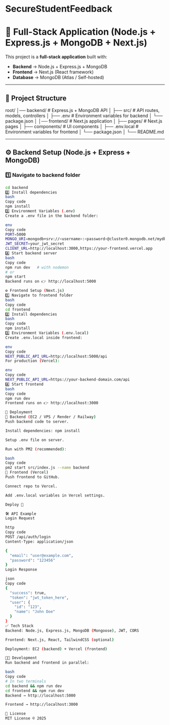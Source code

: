 # SecureStudentFeedback
# 🚀 Full-Stack Application (Node.js + Express.js + MongoDB + Next.js)

This project is a **full-stack application** built with:

- **Backend** → Node.js + Express.js + MongoDB  
- **Frontend** → Next.js (React framework)  
- **Database** → MongoDB (Atlas / Self-hosted)  

---

## 📂 Project Structure

root/
│── backend/ # Express.js + MongoDB API
│ ├── src/ # API routes, models, controllers
│ ├── .env # Environment variables for backend
│ └── package.json
│
│── frontend/ # Next.js application
│ ├── pages/ # Next.js pages
│ ├── components/ # UI components
│ ├── .env.local # Environment variables for frontend
│ └── package.json
│
└── README.md



---

## ⚙️ Backend Setup (Node.js + Express + MongoDB)

### 1️⃣ Navigate to backend folder
```bash
cd backend
2️⃣ Install dependencies
bash
Copy code
npm install
3️⃣ Environment Variables (.env)
Create a .env file in the backend folder:

env
Copy code
PORT=5000
MONGO_URI=mongodb+srv://<username>:<password>@cluster0.mongodb.net/mydb
JWT_SECRET=your_jwt_secret
CLIENT_URL=http://localhost:3000,https://your-frontend.vercel.app
4️⃣ Start backend server
bash
Copy code
npm run dev   # with nodemon
# or
npm start
Backend runs on 👉 http://localhost:5000

⚙️ Frontend Setup (Next.js)
1️⃣ Navigate to frontend folder
bash
Copy code
cd frontend
2️⃣ Install dependencies
bash
Copy code
npm install
3️⃣ Environment Variables (.env.local)
Create .env.local inside frontend:

env
Copy code
NEXT_PUBLIC_API_URL=http://localhost:5000/api
For production (Vercel):

env
Copy code
NEXT_PUBLIC_API_URL=https://your-backend-domain.com/api
4️⃣ Start frontend
bash
Copy code
npm run dev
Frontend runs on 👉 http://localhost:3000

🚀 Deployment
🔹 Backend (EC2 / VPS / Render / Railway)
Push backend code to server.

Install dependencies: npm install

Setup .env file on server.

Run with PM2 (recommended):

bash
Copy code
pm2 start src/index.js --name backend
🔹 Frontend (Vercel)
Push frontend to GitHub.

Connect repo to Vercel.

Add .env.local variables in Vercel settings.

Deploy 🚀

🛠 API Example
Login Request

http
Copy code
POST /api/auth/login
Content-Type: application/json

{
  "email": "user@example.com",
  "password": "123456"
}
Login Response

json
Copy code
{
  "success": true,
  "token": "jwt_token_here",
  "user": {
    "id": "123",
    "name": "John Doe"
  }
}
✅ Tech Stack
Backend: Node.js, Express.js, MongoDB (Mongoose), JWT, CORS

Frontend: Next.js, React, TailwindCSS (optional)

Deployment: EC2 (backend) + Vercel (frontend)

👨‍💻 Development
Run backend and frontend in parallel:

bash
Copy code
# In two terminals
cd backend && npm run dev
cd frontend && npm run dev
Backend → http://localhost:5000

Frontend → http://localhost:3000

📜 License
MIT License © 2025